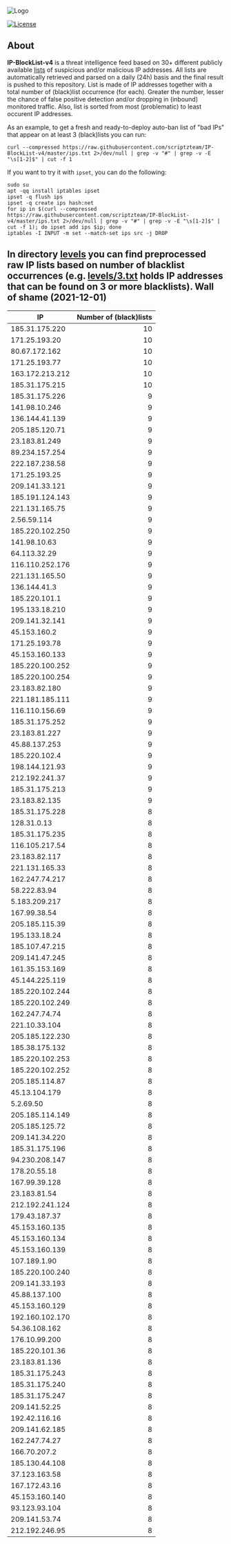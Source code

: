 ![Logo](https://i.imgur.com/PyKLAe7.png)

[![License](https://img.shields.io/badge/license-The_Unlicense-red.svg)](https://unlicense.org/)

About
----

**IP-BlockList-v4** is a threat intelligence feed based on 30+ different publicly available [lists](https://github.com/stamparm/maltrail) of suspicious and/or malicious IP addresses. All lists are automatically retrieved and parsed on a daily (24h) basis and the final result is pushed to this repository. List is made of IP addresses together with a total number of (black)list occurrence (for each). Greater the number, lesser the chance of false positive detection and/or dropping in (inbound) monitored traffic. Also, list is sorted from most (problematic) to least occurent IP addresses.

As an example, to get a fresh and ready-to-deploy auto-ban list of "bad IPs" that appear on at least 3 (black)lists you can run:

```
curl --compressed https://raw.githubusercontent.com/scriptzteam/IP-BlockList-v4/master/ips.txt 2>/dev/null | grep -v "#" | grep -v -E "\s[1-2]$" | cut -f 1
```

If you want to try it with `ipset`, you can do the following:

```
sudo su
apt -qq install iptables ipset
ipset -q flush ips
ipset -q create ips hash:net
for ip in $(curl --compressed https://raw.githubusercontent.com/scriptzteam/IP-BlockList-v4/master/ips.txt 2>/dev/null | grep -v "#" | grep -v -E "\s[1-2]$" | cut -f 1); do ipset add ips $ip; done
iptables -I INPUT -m set --match-set ips src -j DROP
```

In directory [levels](levels) you can find preprocessed raw IP lists based on number of blacklist occurrences (e.g. [levels/3.txt](levels/3.txt) holds IP addresses that can be found on 3 or more blacklists).
Wall of shame (2021-12-01)
----

|IP|Number of (black)lists|
|---|--:|
185.31.175.220|10
171.25.193.20|10
80.67.172.162|10
171.25.193.77|10
163.172.213.212|10
185.31.175.215|10
185.31.175.226|9
141.98.10.246|9
136.144.41.139|9
205.185.120.71|9
23.183.81.249|9
89.234.157.254|9
222.187.238.58|9
171.25.193.25|9
209.141.33.121|9
185.191.124.143|9
221.131.165.75|9
2.56.59.114|9
185.220.102.250|9
141.98.10.63|9
64.113.32.29|9
116.110.252.176|9
221.131.165.50|9
136.144.41.3|9
185.220.101.1|9
195.133.18.210|9
209.141.32.141|9
45.153.160.2|9
171.25.193.78|9
45.153.160.133|9
185.220.100.252|9
185.220.100.254|9
23.183.82.180|9
221.181.185.111|9
116.110.156.69|9
185.31.175.252|9
23.183.81.227|9
45.88.137.253|9
185.220.102.4|9
198.144.121.93|9
212.192.241.37|9
185.31.175.213|9
23.183.82.135|9
185.31.175.228|8
128.31.0.13|8
185.31.175.235|8
116.105.217.54|8
23.183.82.117|8
221.131.165.33|8
162.247.74.217|8
58.222.83.94|8
5.183.209.217|8
167.99.38.54|8
205.185.115.39|8
195.133.18.24|8
185.107.47.215|8
209.141.47.245|8
161.35.153.169|8
45.144.225.119|8
185.220.102.244|8
185.220.102.249|8
162.247.74.74|8
221.10.33.104|8
205.185.122.230|8
185.38.175.132|8
185.220.102.253|8
185.220.102.252|8
205.185.114.87|8
45.13.104.179|8
5.2.69.50|8
205.185.114.149|8
205.185.125.72|8
209.141.34.220|8
185.31.175.196|8
94.230.208.147|8
178.20.55.18|8
167.99.39.128|8
23.183.81.54|8
212.192.241.124|8
179.43.187.37|8
45.153.160.135|8
45.153.160.134|8
45.153.160.139|8
107.189.1.90|8
185.220.100.240|8
209.141.33.193|8
45.88.137.100|8
45.153.160.129|8
192.160.102.170|8
54.36.108.162|8
176.10.99.200|8
185.220.101.36|8
23.183.81.136|8
185.31.175.243|8
185.31.175.240|8
185.31.175.247|8
209.141.52.25|8
192.42.116.16|8
209.141.62.185|8
162.247.74.27|8
166.70.207.2|8
185.130.44.108|8
37.123.163.58|8
167.172.43.16|8
45.153.160.140|8
93.123.93.104|8
209.141.53.74|8
212.192.246.95|8
